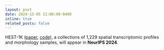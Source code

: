 ```yaml
---
layout: post
date: 2024-12-05 11:00:00-0400
inline: true
related_posts: false
---
```


HEST-1K ([paper](https://openreview.net/pdf?id=mlhFJE7PKo), [code](https://github.com/mahmoodlab/hest)), a collections of 1,229 spatial transcriptomic profiles and morphology samples, will appear in **NeurIPS 2024**.